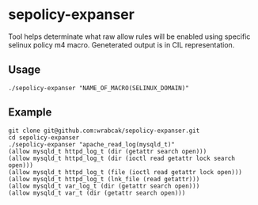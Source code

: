 # sepolicy-expanser

Tool helps determinate what raw allow rules will be enabled using specific selinux policy m4 macro.
Geneterated output is in CIL representation.

## Usage

    ./sepolicy-expanser "NAME_OF_MACRO(SELINUX_DOMAIN)"

## Example

    git clone git@github.com:wrabcak/sepolicy-expanser.git
    cd sepolicy-expanser
    ./sepolicy-expanser "apache_read_log(mysqld_t)"
    (allow mysqld_t httpd_log_t (dir (getattr search open)))
    (allow mysqld_t httpd_log_t (dir (ioctl read getattr lock search open)))
    (allow mysqld_t httpd_log_t (file (ioctl read getattr lock open)))
    (allow mysqld_t httpd_log_t (lnk_file (read getattr)))
    (allow mysqld_t var_log_t (dir (getattr search open)))
    (allow mysqld_t var_t (dir (getattr search open)))
